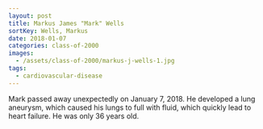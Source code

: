 ```yaml
---
layout: post
title: Markus James "Mark" Wells
sortKey: Wells, Markus
date: 2018-01-07
categories: class-of-2000
images:
  - /assets/class-of-2000/markus-j-wells-1.jpg
tags:
  - cardiovascular-disease
---
```

Mark passed away unexpectedly on January 7, 2018. He developed a lung aneurysm, which caused his lungs to full with fluid, which quickly lead to heart failure. He was only 36 years old.
